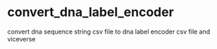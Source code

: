 # convert_dna_label_encoder
convert dna sequence string csv file to dna label encoder csv file and viceverse
